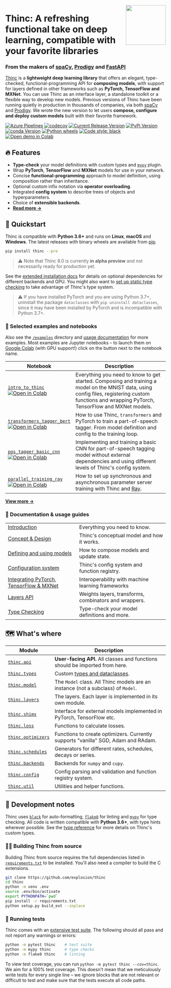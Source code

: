 <a href="https://explosion.ai"><img src="https://explosion.ai/assets/img/logo.svg" width="125" height="125" align="right" /></a>

# Thinc: A refreshing functional take on deep learning, compatible with your favorite libraries

### From the makers of [spaCy](https://spacy.io), [Prodigy](https://prodi.gy) and [FastAPI](https://fastapi.tiangolo.com)

[Thinc](https://thinc.ai) is a **lightweight deep learning library** that offers an elegant,
type-checked, functional-programming API for **composing models**, with support
for layers defined in other frameworks such as **PyTorch, TensorFlow and MXNet**. You
can use Thinc as an interface layer, a standalone toolkit or a flexible way to
develop new models. Previous versions of Thinc have been running quietly in
production in thousands of companies, via both [spaCy](https://spacy.io) and
[Prodigy](https://prodi.gy). We wrote the new version to let users **compose,
configure and deploy custom models** built with their favorite framework.

[![Azure Pipelines](https://img.shields.io/azure-devops/build/explosion-ai/public/7/master.svg?logo=azure-pipelines&style=flat-square)](https://dev.azure.com/explosion-ai/public/_build?definitionId=7)
[![codecov](https://img.shields.io/codecov/c/gh/explosion/thinc?logo=codecov&logoColor=white&style=flat-square)](https://codecov.io/gh/explosion/thinc)
[![Current Release Version](https://img.shields.io/github/v/release/explosion/thinc.svg?include_prereleases&sort=semver&style=flat-square&logo=github)](https://github.com/explosion/thinc/releases)
[![PyPi Version](https://img.shields.io/pypi/v/thinc.svg?include_prereleases&sort=semver&style=flat-square&logo=pypi&logoColor=white)](https://pypi.python.org/pypi/thinc)
[![conda Version](https://img.shields.io/conda/vn/conda-forge/thinc.svg?style=flat-square&logo=conda-forge&logoColor=white)](https://anaconda.org/conda-forge/thinc)
[![Python wheels](https://img.shields.io/badge/wheels-%E2%9C%93-4c1.svg?longCache=true&style=flat-square&logo=python&logoColor=white)](https://github.com/explosion/wheelwright/releases)
[![Code style: black](https://img.shields.io/badge/code%20style-black-000000.svg?style=flat-square)](https://github.com/ambv/black)
[![Open demo in Colab][colab]][intro_to_thinc_colab]

## 🔥 Features

- **Type-check** your model definitions with custom types and [`mypy`](https://mypy.readthedocs.io/en/latest/) plugin.
- Wrap **PyTorch**, **TensorFlow** and **MXNet** models for use in your network.
- Concise **functional-programming** approach to model definition, using composition rather than inheritance.
- Optional custom infix notation via **operator overloading**.
- Integrated **config system** to describe trees of objects and hyperparameters.
- Choice of **extensible backends**.
- **[Read more &rarr;](https://thinc.ai/docs)**

## 🚀 Quickstart

Thinc is compatible with **Python 3.6+** and runs on **Linux**,
**macOS** and **Windows**. The latest releases with binary wheels are available from
[pip](https://pypi.python.org/pypi/thinc).

```bash
pip install thinc --pre
```

> ⚠️ Note that Thinc 8.0 is currently **in alpha preview** and not necessarily ready
> for production yet.

See the [extended installation docs](https://thinc.ai/docs/install#extended) for details on optional dependencies for different backends and GPU. You might also want to [set up static type checking](https://thinc.ai/docs/install#type-checking) to take advantage of Thinc's type system.

> ⚠️ If you have installed PyTorch and you are using Python 3.7+, uninstall the
> package `dataclasses` with `pip uninstall dataclasses`, since it may have
> been installed by PyTorch and is incompatible with Python 3.7+.

### 📓 Selected examples and notebooks

Also see the [`/examples`](examples) directory and [usage documentation](https://thinc.ai/docs) for more examples. Most examples are Jupyter notebooks – to launch them on [Google Colab](https://colab.research.google.com) (with GPU support!) click on the button next to the notebook name.

| Notebook                                                                                                              | Description                                                                                                                                                                                       |
| --------------------------------------------------------------------------------------------------------------------- | ------------------------------------------------------------------------------------------------------------------------------------------------------------------------------------------------- |
| [`intro_to_thinc`][intro_to_thinc]<br />[![Open in Colab][colab]][intro_to_thinc_colab]                               | Everything you need to know to get started. Composing and training a model on the MNIST data, using config files, registering custom functions and wrapping PyTorch, TensorFlow and MXNet models. |
| [`transformers_tagger_bert`][transformers_tagger_bert]<br />[![Open in Colab][colab]][transformers_tagger_bert_colab] | How to use Thinc, `transformers` and PyTorch to train a part-of-speech tagger. From model definition and config to the training loop.                                                             |
| [`pos_tagger_basic_cnn`][pos_tagger_basic_cnn]<br />[![Open in Colab][colab]][pos_tagger_basic_cnn_colab]             | Implementing and training a basic CNN for part-of-speech tagging model without external dependencies and using different levels of Thinc's config system.                                         |
| [`parallel_training_ray`][parallel_training_ray]<br />[![Open in Colab][colab]][parallel_training_ray_colab]          | How to set up synchronous and asynchronous parameter server training with Thinc and [Ray](https://ray.readthedocs.io/en/latest/).                                                                 |

**[View more &rarr;](examples)**

[colab]: https://gistcdn.githack.com/ines/dcf354aa71a7665ae19871d7fd14a4e0/raw/461fc1f61a7bc5860f943cd4b6bcfabb8c8906e7/colab-badge.svg
[intro_to_thinc]: examples/00_intro_to_thinc.ipynb
[intro_to_thinc_colab]: https://colab.research.google.com/github/explosion/thinc/blob/master/examples/00_intro_to_thinc.ipynb
[transformers_tagger_bert]: examples/02_transformers_tagger_bert.ipynb
[transformers_tagger_bert_colab]: https://colab.research.google.com/github/explosion/thinc/blob/master/examples/02_transformers_tagger_bert.ipynb
[pos_tagger_basic_cnn]: examples/03_pos_tagger_basic_cnn.ipynb
[pos_tagger_basic_cnn_colab]: https://colab.research.google.com/github/explosion/thinc/blob/master/examples/03_pos_tagger_basic_cnn.ipynb
[parallel_training_ray]: examples/04_parallel_training_ray.ipynb
[parallel_training_ray_colab]: https://colab.research.google.com/github/explosion/thinc/blob/master/examples/04_parallel_training_ray.ipynb

### 📖 Documentation & usage guides

|                                                                                   |                                                       |
| --------------------------------------------------------------------------------- | ----------------------------------------------------- |
| [Introduction](https://thinc.ai/docs)                                             | Everything you need to know.                          |
| [Concept & Design](https://thinc.ai/docs/concept)                                 | Thinc's conceptual model and how it works.            |
| [Defining and using models](https://thinc.ai/docs/usage-models)                   | How to compose models and update state.               |
| [Configuration system](https://thinc.ai/docs/usage-config)                        | Thinc's config system and function registry.          |
| [Integrating PyTorch, TensorFlow & MXNet](https://thinc.ai/docs/usage-frameworks) | Interoperability with machine learning frameworks     |
| [Layers API](https://thinc.ai/docs/api-layers)                                    | Weights layers, transforms, combinators and wrappers. |
| [Type Checking](https://thinc.ai/docs/usage-type-checking)                        | Type-check your model definitions and more.           |

## 🗺 What's where

| Module                                    | Description                                                                       |
| ----------------------------------------- | --------------------------------------------------------------------------------- |
| [`thinc.api`](thinc/api.py)               | **User-facing API.** All classes and functions should be imported from here.      |
| [`thinc.types`](thinc/types.py)           | Custom [types and dataclasses](https://thinc.ai/docs/api-types).                  |
| [`thinc.model`](thinc/model.py)           | The `Model` class. All Thinc models are an instance (not a subclass) of `Model`.  |
| [`thinc.layers`](thinc/layers)            | The layers. Each layer is implemented in its own module.                          |
| [`thinc.shims`](thinc/shims)              | Interface for external models implemented in PyTorch, TensorFlow etc.             |
| [`thinc.loss`](thinc/loss.py)             | Functions to calculate losses.                                                    |
| [`thinc.optimizers`](thinc/optimizers.py) | Functions to create optimizers. Currently supports "vanilla" SGD, Adam and RAdam. |
| [`thinc.schedules`](thinc/schedules.py)   | Generators for different rates, schedules, decays or series.                      |
| [`thinc.backends`](thinc/backends.py)     | Backends for `numpy` and `cupy`.                                       |
| [`thinc.config`](thinc/config.py)         | Config parsing and validation and function registry system.                       |
| [`thinc.util`](thinc/util.py)             | Utilities and helper functions.                                                   |

## 🐍 Development notes

Thinc uses [`black`](https://github.com/psf/black) for auto-formatting, [`flake8`](http://flake8.pycqa.org/en/latest/) for linting and [`mypy`](https://mypy.readthedocs.io/en/latest/) for type checking. All code is written compatible with **Python 3.6+**, with type hints wherever possible. See the [type reference](https://thinc.ai/docs/api-types) for more details on Thinc's custom types.

### 👷‍♀️ Building Thinc from source

Building Thinc from source requires the full dependencies listed in [`requirements.txt`](requirements.txt) to be installed. You'll also need a compiler to build the C extensions.

```bash
git clone https://github.com/explosion/thinc
cd thinc
python -m venv .env
source .env/bin/activate
export PYTHONPATH=`pwd`
pip install -r requirements.txt
python setup.py build_ext --inplace
```

### 🚦 Running tests

Thinc comes with an [extensive test suite](thinc/tests). The following should all pass and not report any warnings or errors:

```bash
python -m pytest thinc    # test suite
python -m mypy thinc      # type checks
python -m flake8 thinc    # linting
```

To view test coverage, you can run `python -m pytest thinc --cov=thinc`. We aim for a 100% test coverage. This doesn't mean that we meticulously write tests for every single line – we ignore blocks that are not relevant or difficult to test and make sure that the tests execute all code paths.
